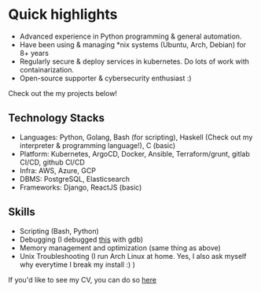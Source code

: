 # Quick highlights

- Advanced experience in Python programming & general automation.
- Have been using & managing \*nix systems (Ubuntu, Arch, Debian) for 8+ years
- Regularly secure & deploy services in kubernetes. Do lots of work with containarization.
- Open-source supporter & cybersecurity enthusiast :)

Check out the my projects below!

## Technology Stacks

- Languages: Python, Golang, Bash (for scripting), Haskell (Check out my interpreter & programming language!), C (basic)
- Platform: Kubernetes, ArgoCD, Docker, Ansible, Terraform/grunt, gitlab CI/CD, github CI/CD
- Infra: AWS, Azure, GCP
- DBMS: PostgreSQL, Elasticsearch
- Frameworks: Django, ReactJS (basic)

## Skills

- Scripting (Bash, Python)
- Debugging (I debugged [this](https://github.com/santiago-mooser/multi-threaded-samplesort) with gdb)
- Memory management and optimization (same thing as above)
- Unix Troubleshooting (I run Arch Linux at home. Yes, I also ask myself why everytime I break my install :) )

If you'd like to see my CV, you can do so [here](https://santiago-mooser.com)
